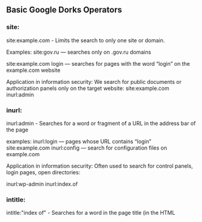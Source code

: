 ## Basic Google Dorks Operators
### site:
site:example.com - Limits the search to only one site or domain.

Examples: 
site:gov.ru — searches only on .gov.ru domains

site:example.com login — searches for pages with the word “login” on the example.com website

Application in information security:
We search for public documents or authorization panels only on the target website:
site:example.com inurl:admin


### inurl:
inurl:admin - Searches for a word or fragment of a URL in the address bar of the page

examples: 
inurl:login — pages whose URL contains “login”
site:example.com inurl:config — search for configuration files on example.com

Application in information security:
Often used to search for control panels, login pages, open directories:

inurl:wp-admin
inurl:index.of


### intitle:
intitle:"index of" - Searches for a word in the page title (in the HTML <title> tag).

Examples: 
intitle:“index of” — searches for open directories
intitle:login site:example.com — searches for login pages on the specified website

Application in information security:
Especially useful when searching for open directories and system panels


### filetype:
filetype:pdf - Limits search results to files of a specific type (extension).

Examples:
site:gov.ru filetype:pdf — searches for PDF documents on gov.ru domains
filetype:log password — searches for text log files containing the word “password”

Application in information security:
Search for leaks in the form of .log, .txt, .csv, .xls, .conf, .sql:
filetype:sql "insert into"
filetype:conf site:example.com


### `cache:`

cache:example.com - Allows you to view the cached (saved) Google version of the page.

Examples:
cache:example.com — shows what the site looked like when Google last cached it
cache:example.com/login — cache of the login page

Application in information security:
Viewing deleted or temporarily unavailable information

Used when analyzing changes on a page (for example, when a vulnerability has been deleted but remains in the cache)

## Combining operators
Examples:
`site:example.com inurl:admin intitle:"login" filetype:php`
`site:*.edu filetype:xls password`
`inurl:".git" intitle:"index of"`


